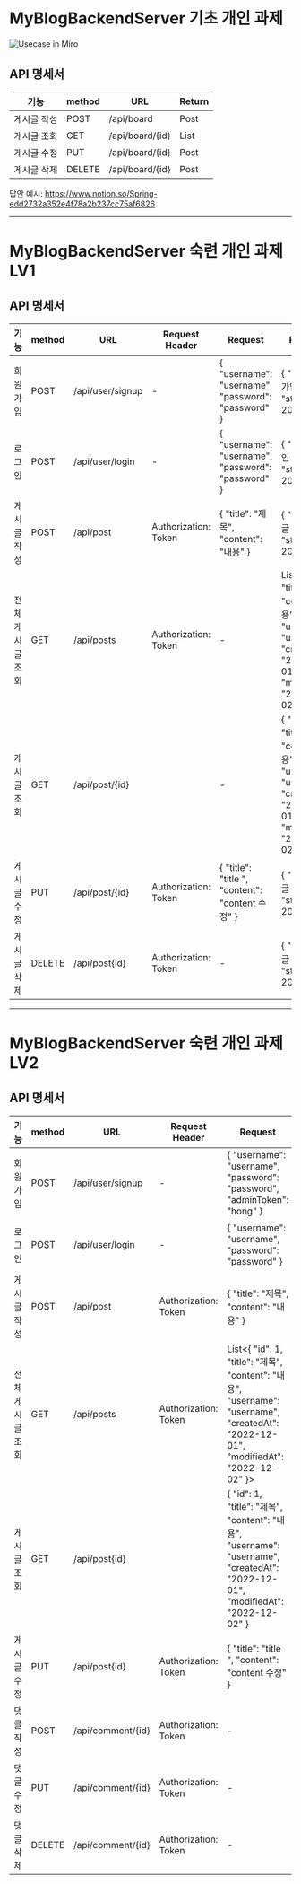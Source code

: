 # MyBlogBackendServer 기초 개인 과제
![Usecase in Miro](https://user-images.githubusercontent.com/117057843/206074412-e14f2694-c4df-42e3-8546-5227bd6d029d.jpg)
## **API 명세서**

| 기능 | method | URL | Return |
| --- | --- | --- | --- |
| 게시글 작성 | POST | /api/board | Post |
| 게시글 조회 | GET | /api/board/{id} | List<Post> |
| 게시글 수정 | PUT | /api/board/{id} | Post |
| 게시글 삭제 | DELETE | /api/board/{id} | Post |

답안 예시: https://www.notion.so/Spring-edd2732a352e4f78a2b237cc75af6826

---
# MyBlogBackendServer 숙련 개인 과제 LV1
## **API 명세서**
| 기능 | method | URL | Request Header | Request | Response | Response Header |
| --- | --- | --- | --- | --- | --- | --- |
| 회원가입 | POST | /api/user/signup | - | { "username": "username", "password": "password" } | { "msg": "회원가입 완료", "statusCode": 200 } | - |
| 로그인 | POST | /api/user/login | - | { "username": "username", "password": "password" } | { "msg": "로그인 완료", "statusCode": 200 } | Authorization: Token |
| 게시글 작성 | POST | /api/post | Authorization: Token | { "title": "제목", "content": "내용" } | { "msg": "게시글 작성 완료", "statusCode": 200 } | - |
| 전체 게시글 조회 | GET | /api/posts | Authorization: Token  | - | List<{ "id": 1, "title": "제목", "content": "내용", "username": "username", "createdAt": "2022-12-01", "modifiedAt": "2022-12-02" }> | - |
| 게시글 조회 | GET | /api/post/{id} |  | - | { "id": 1, "title": "제목", "content": "내용", "username": "username", "createdAt": "2022-12-01", "modifiedAt": "2022-12-02" } | - |
| 게시글 수정 | PUT | /api/post/{id} | Authorization: Token | { "title": "title ", "content": "content 수정" } | { "msg": "게시글 수정 완료", "statusCode": 200 } | - |
| 게시글 삭제 | DELETE | /api/post{id} | Authorization: Token | - | { "msg": "게시글 삭제 완료", "statusCode": 200 } | - |

---
# MyBlogBackendServer 숙련 개인 과제 LV2
## **API 명세서**
| 기능 | method | URL | Request Header | Request | Response | Response Header |
| --- | --- | --- | --- | --- | --- | --- |
| 회원가입 | POST | /api/user/signup | - | { "username": "username", "password": "password", "adminToken": "hong" } | { "msg": "회원가입 완료", "statusCode": 200 } | - |
| 로그인 | POST | /api/user/login | - | { "username": "username", "password": "password" } | { "msg": "로그인 완료", "statusCode": 200 } | Authorization: Token |
| 게시글 작성 | POST | /api/post | Authorization: Token | { "title": "제목", "content": "내용" } | { "msg": "게시글 작성 완료", "statusCode": 200 } | - |
| 전체 게시글 조회 | GET | /api/posts | Authorization: Token  | List<{ "id": 1, "title": "제목", "content": "내용", "username": "username", "createdAt": "2022-12-01", "modifiedAt": "2022-12-02" }> | - |
| 게시글 조회 | GET | /api/post{id} |  | { "id": 1, "title": "제목", "content": "내용", "username": "username", "createdAt": "2022-12-01", "modifiedAt": "2022-12-02" } | - |
| 게시글 수정 | PUT | /api/post{id} | Authorization: Token | { "title": "title ", "content": "content 수정" } | { "msg": "게시글 수정 완료", "statusCode": 200 } | - |
| 댓글 작성 | POST | /api/comment/{id} | Authorization: Token | - | { "msg": "댓글 작성 완료", "statusCode": 200 } | - |
| 댓글 수정 | PUT | /api/comment/{id} | Authorization: Token | - | { "msg": "댓글 수정 완료", "statusCode": 200 } | - |
| 댓글 삭제 | DELETE | /api/comment/{id} | Authorization: Token | - | { "msg": "댓글 삭제 완료", "statusCode": 200 } | - |
